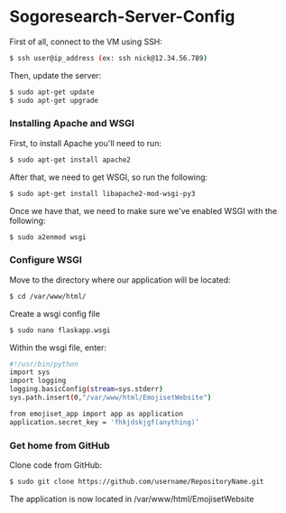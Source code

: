 # Sogoresearch-Server-Config

First of all, connect to the VM using SSH:
```sh
$ ssh user@ip_address (ex: ssh nick@12.34.56.789)
```

Then, update the server:
```sh
$ sudo apt-get update
$ sudo apt-get upgrade
```

### Installing Apache and WSGI
First, to install Apache you'll need to run:
```sh
$ sudo apt-get install apache2
```

After that, we need to get WSGI, so run the following:
```sh
$ sudo apt-get install libapache2-mod-wsgi-py3
```

Once we have that, we need to make sure we've enabled WSGI with the following:
```sh
$ sudo a2enmod wsgi
```

### Configure WSGI
Move to the directory where our application will be located:
```sh
$ cd /var/www/html/
```
Create a wsgi config file
```sh
$ sudo nano flaskapp.wsgi
```

Within the wsgi file, enter:
```sh
#!/usr/bin/python
import sys
import logging
logging.basicConfig(stream=sys.stderr)
sys.path.insert(0,"/var/www/html/EmojisetWebsite")

from emojiset_app import app as application
application.secret_key = 'fhkjdskjgf(anything)’
```

### Get home from GitHub
Clone code from GitHub:
```sh
$ sudo git clone https://github.com/username/RepositoryName.git
```
The application is now located in /var/www/html/EmojisetWebsite



